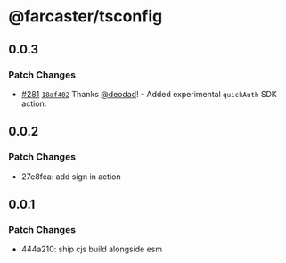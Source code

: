# @farcaster/tsconfig

## 0.0.3

### Patch Changes

- [#281](https://github.com/farcasterxyz/miniapps/pull/281) [`18af402`](https://github.com/farcasterxyz/miniapps/commit/18af402a923d61391e5560d3dc0206edc4e2b493) Thanks [@deodad](https://github.com/deodad)! - Added experimental `quickAuth` SDK action.

## 0.0.2

### Patch Changes

- 27e8fca: add sign in action

## 0.0.1

### Patch Changes

- 444a210: ship cjs build alongside esm
